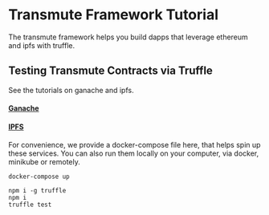 # Transmute Framework Tutorial

The transmute framework helps you build dapps that leverage ethereum and ipfs with truffle.

## Testing Transmute Contracts via Truffle

See the tutorials on ganache and ipfs.

#### [Ganache](../ganache-cli/README.md)

#### [IPFS](../ipfs/README.md)

For convenience, we provide a docker-compose file here, that helps spin up these services. You can also run them locally on your computer, via docker, minikube or remotely.

```
docker-compose up
```

```
npm i -g truffle
npm i
truffle test
```


